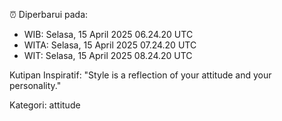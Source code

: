⏰ Diperbarui pada:
- WIB: Selasa, 15 April 2025 06.24.20 UTC
- WITA: Selasa, 15 April 2025 07.24.20 UTC
- WIT: Selasa, 15 April 2025 08.24.20 UTC

Kutipan Inspiratif:
"Style is a reflection of your attitude and your personality."


Kategori: attitude

